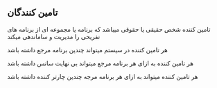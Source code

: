 ## تامین کنندگان
تامین کننده شخص حقیقی یا حقوقی میباشد که برنامه یا مجموعه ای از برنامه های تفریحی را مدیریت و ساماندهی میکند

هر تامین کننده در سیستم میتواند چندین برنامه مرجع داشته باشد

هر تامین کننده به ازای هر برنامه مرجع میتواند بی نهایت سانس داشته باشد

هر تامین کننده میتواند به ازای هر برنامه مرجه چندین چارتر کننده داشته باشد 